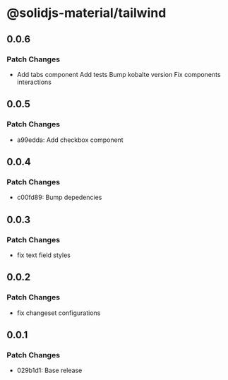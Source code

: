 # @solidjs-material/tailwind

## 0.0.6

### Patch Changes

- Add tabs component
  Add tests
  Bump kobalte version
  Fix components interactions

## 0.0.5

### Patch Changes

- a99edda: Add checkbox component

## 0.0.4

### Patch Changes

- c00fd89: Bump depedencies

## 0.0.3

### Patch Changes

- fix text field styles

## 0.0.2

### Patch Changes

- fix changeset configurations

## 0.0.1

### Patch Changes

- 029b1d1: Base release
